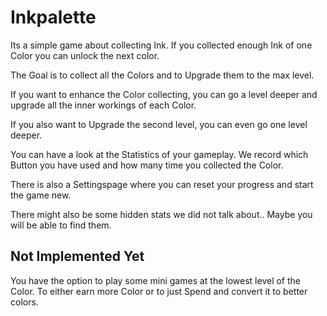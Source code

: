 # Inkpalette

Its a simple game about collecting Ink. If you collected enough Ink of one Color you can unlock the next color.

The Goal is to collect all the Colors and to Upgrade them to the max level. 

If you want to enhance the Color collecting, you can go a level deeper and upgrade all the inner workings of each Color.

If you also want to Upgrade the second level, you can even go one level deeper.

You can have a look at the Statistics of your gameplay.
We record which Button you have used and how many time you collected the Color.

There is also a Settingspage where you can reset your progress and start the game new.

There might also be some hidden stats we did not talk about.. Maybe you will be able to find them.






Not Implemented Yet
---
You have the option to play some mini games at the lowest level of the Color. To either earn more Color or to just Spend and convert it to better colors.
